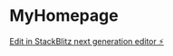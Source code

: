 # MyHomepage

[Edit in StackBlitz next generation editor ⚡️](https://stackblitz.com/~/github.com/Shahulog/MyHomepage)